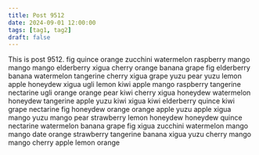 ```yaml
---
title: Post 9512
date: 2024-09-01 12:00:00
tags: [tag1, tag2]
draft: false
---
```

This is post 9512.
fig
quince
orange
zucchini
watermelon
raspberry
mango
mango
mango
elderberry
xigua
cherry
orange
banana
grape
fig
elderberry
banana
watermelon
tangerine
cherry
xigua
grape
yuzu
pear
yuzu
lemon
apple
honeydew
xigua
ugli
lemon
kiwi
apple
mango
raspberry
tangerine
nectarine
ugli
orange
orange
pear
kiwi
cherry
xigua
honeydew
watermelon
honeydew
tangerine
apple
yuzu
kiwi
xigua
kiwi
elderberry
quince
kiwi
grape
nectarine
fig
honeydew
orange
orange
apple
yuzu
apple
xigua
mango
yuzu
mango
pear
strawberry
lemon
honeydew
honeydew
quince
nectarine
watermelon
banana
grape
fig
xigua
zucchini
watermelon
mango
mango
date
orange
strawberry
tangerine
banana
xigua
yuzu
cherry
mango
mango
cherry
apple
lemon
orange
